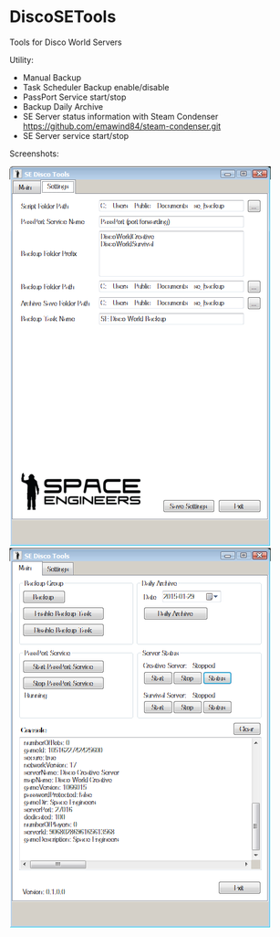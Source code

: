 # DiscoSETools
Tools for Disco World Servers

Utility:

- Manual Backup
- Task Scheduler Backup enable/disable
- PassPort Service start/stop
- Backup Daily Archive
- SE Server status information with Steam Condenser https://github.com/emawind84/steam-condenser.git
- SE Server service start/stop


Screenshots:

![alt tag](DiscoSETools/etc/discosetools_01.png)
![alt tag](DiscoSETools/etc/discosetools_02.png)
